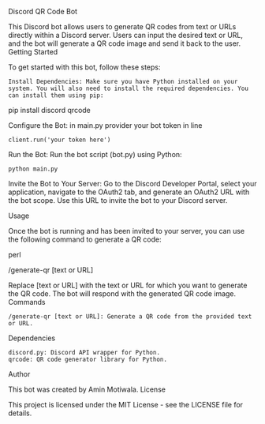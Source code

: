 Discord QR Code Bot

This Discord bot allows users to generate QR codes from text or URLs directly within a Discord server. Users can input the desired text or URL, and the bot will generate a QR code image and send it back to the user.
Getting Started

To get started with this bot, follow these steps:

    Install Dependencies: Make sure you have Python installed on your system. You will also need to install the required dependencies. You can install them using pip:

pip install discord qrcode

Configure the Bot: in main.py provider your bot token in line
    
    client.run('your token here')

Run the Bot: Run the bot script (bot.py) using Python:

    python main.py

Invite the Bot to Your Server: Go to the Discord Developer Portal, select your application, navigate to the OAuth2 tab, and generate an OAuth2 URL with the bot scope. Use this URL to invite the bot to your Discord server.

Usage

Once the bot is running and has been invited to your server, you can use the following command to generate a QR code:

perl

/generate-qr [text or URL]

Replace [text or URL] with the text or URL for which you want to generate the QR code. The bot will respond with the generated QR code image.
Commands

    /generate-qr [text or URL]: Generate a QR code from the provided text or URL.

Dependencies

    discord.py: Discord API wrapper for Python.
    qrcode: QR code generator library for Python.

Author

This bot was created by Amin Motiwala.
License

This project is licensed under the MIT License - see the LICENSE file for details.